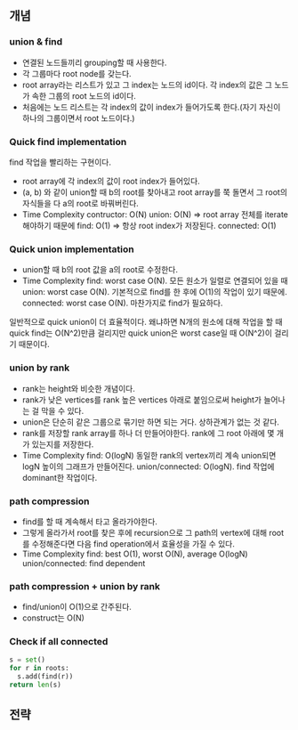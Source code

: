 ## 개념


### union & find

- 연결된 노드들끼리 grouping할 때 사용한다.
- 각 그룹마다 root node를 갖는다.
- root array라는 리스트가 있고 그 index는 노드의 id이다. 각 index의 값은 그 노드가 속한 그룹의 root 노드의 id이다.
- 처음에는 노드 리스트는 각 index의 값이 index가 들어가도록 한다.(자기 자신이 하나의 그룹이면서 root 노드이다.)


### Quick find implementation

find 작업을 빨리하는 구현이다.

- root array에 각 index의 값이 root index가 들어있다.
- (a, b) 와 같이 union할 때 b의 root를 찾아내고 root array를 쭉 돌면서 그 root의 자식들을 다 a의 root로 바꿔버린다.
- Time Complexity
contructor: O(N)
union: O(N) => root array 전체를 iterate해야하기 때문에
find: O(1) => 항상 root index가 저장된다.
connected: O(1)


### Quick union implementation

- union할 때 b의 root 값을 a의 root로 수정한다.
- Time Complexity
find: worst case O(N). 모든 원소가 일렬로 연결되어 있을 때
union: worst case O(N). 기본적으로 find를 한 후에 O(1)의 작업이 있기 때문에.
connected: worst case O(N). 마찬가지로 find가 필요하다.

일반적으로 quick union이 더 효율적이다.
왜냐하면 N개의 원소에 대해 작업을 할 때 quick find는 O(N^2)만큼 걸리지만 quick union은 worst case일 때 O(N^2)이 걸리기 때문이다.

### union by rank

- rank는 height와 비슷한 개념이다.
- rank가 낮은 vertices를 rank 높은 vertices 아래로 붙임으로써 height가 늘어나는 걸 막을 수 있다.
- union은 단순히 같은 그룹으로 묶기만 하면 되는 거다. 상하관계가 없는 것 같다.
- rank를 저장할 rank array를 하나 더 만들어야한다. rank에 그 root 아래에 몇 개가 있는지를 저장한다.
- Time Complexity
find: O(logN) 동일한 rank의 vertex끼리 계속 union되면 logN 높이의 그래프가 만들어진다.
union/connected: O(logN). 
find 작업에 dominant한 작업이다.

### path compression

- find를 할 때 계속해서 타고 올라가야한다.
- 그렇게 올라가서 root를 찾은 후에 recursion으로 그 path의 vertex에 대해 root 를 수정해준다면 다음 find operation에서 효율성을 가질 수 있다.
- Time Complexity
find: best O(1), worst O(N), average O(logN)
union/connected: find dependent

### path compression + union by rank

- find/union이 O(1)으로 간주된다.
- construct는 O(N)


### Check if all connected

```python
s = set()
for r in roots:
  s.add(find(r))
return len(s)
```






## 전략